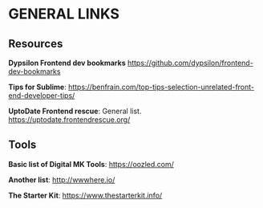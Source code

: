 # GENERAL LINKS

## Resources
**Dypsilon Frontend dev bookmarks** https://github.com/dypsilon/frontend-dev-bookmarks

**Tips for Sublime**: https://benfrain.com/top-tips-selection-unrelated-front-end-developer-tips/

**UptoDate Frontend rescue**: General list. https://uptodate.frontendrescue.org/


## Tools
**Basic list of Digital MK Tools**:
https://oozled.com/

**Another list**:
http://wwwhere.io/

**The Starter Kit**:
https://www.thestarterkit.info/
